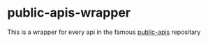 # public-apis-wrapper
This is a wrapper for every api in the famous [public-apis](https://github.com/public-apis/public-apis) repositary
